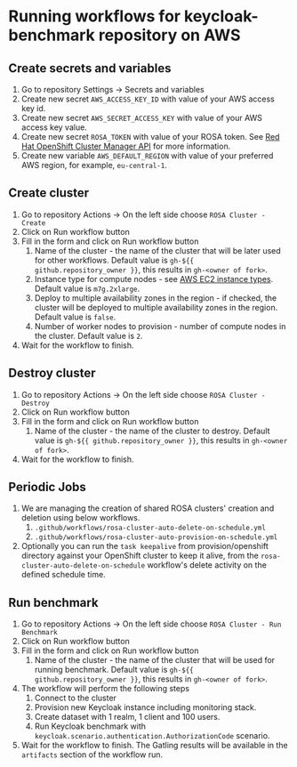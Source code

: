 # Running workflows for keycloak-benchmark repository on AWS

## Create secrets and variables

1. Go to repository Settings -> Secrets and variables
2. Create new secret `AWS_ACCESS_KEY_ID` with value of your AWS access key id.
3. Create new secret `AWS_SECRET_ACCESS_KEY` with value of your AWS access key value.
4. Create new secret `ROSA_TOKEN` with value of your ROSA token. See [Red Hat OpenShift Cluster Manager API](https://cloud.redhat.com/openshift/token) for more information.
5. Create new variable `AWS_DEFAULT_REGION` with value of your preferred AWS region, for example, `eu-central-1`.

## Create cluster

1. Go to repository Actions -> On the left side choose `ROSA Cluster - Create`
2. Click on Run workflow button
3. Fill in the form and click on Run workflow button
   1. Name of the cluster - the name of the cluster that will be later used for other workflows. Default value is `gh-${{ github.repository_owner }}`, this results in `gh-<owner of fork>`.
   2. Instance type for compute nodes - see [AWS EC2 instance types](https://aws.amazon.com/ec2/instance-types/). Default value is `m7g.2xlarge`.
   3. Deploy to multiple availability zones in the region - if checked, the cluster will be deployed to multiple availability zones in the region. Default value is `false`.
   4. Number of worker nodes to provision - number of compute nodes in the cluster. Default value is `2`.
4. Wait for the workflow to finish.

## Destroy cluster

1. Go to repository Actions -> On the left side choose `ROSA Cluster - Destroy`
2. Click on Run workflow button
3. Fill in the form and click on Run workflow button
   1. Name of the cluster - the name of the cluster to destroy. Default value is `gh-${{ github.repository_owner }}`, this results in `gh-<owner of fork>`.
4. Wait for the workflow to finish.

## Periodic Jobs
1. We are managing the creation of shared ROSA clusters' creation and deletion using below workflows.
   1. `.github/workflows/rosa-cluster-auto-delete-on-schedule.yml`
   2. `.github/workflows/rosa-cluster-auto-provision-on-schedule.yml`
2. Optionally you can run the `task keepalive` from provision/openshift directory against your OpenShift cluster to keep it alive, from the `rosa-cluster-auto-delete-on-schedule` workflow's delete activity on the defined schedule time.


## Run benchmark

1. Go to repository Actions -> On the left side choose `ROSA Cluster - Run Benchmark`
2. Click on Run workflow button
3. Fill in the form and click on Run workflow button
   1. Name of the cluster - the name of the cluster that will be used for running benchmark. Default value is `gh-${{ github.repository_owner }}`, this results in `gh-<owner of fork>`.
4. The workflow will perform the following steps
   1. Connect to the cluster
   2. Provision new Keycloak instance including monitoring stack.
   3. Create dataset with 1 realm, 1 client and 100 users.
   4. Run Keycloak benchmark with `keycloak.scenario.authentication.AuthorizationCode` scenario.
5. Wait for the workflow to finish. The Gatling results will be available in the `artifacts` section of the workflow run.
